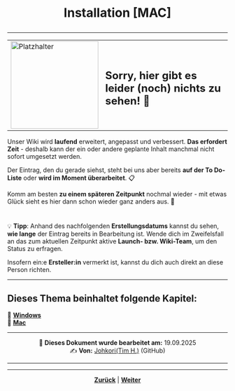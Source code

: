 # <p align="center">Installation [MAC]</p>

---

<div align="center">
  <table>
    <tr>
      <td>
        <img src="https://github.com/user-attachments/assets/69b70f12-916c-4167-8920-c6055f5903d5" alt="Platzhalter" width="200">
      </td>
      <td>
        <h2>Sorry, hier gibt es leider (noch) nichts zu sehen! 👀</h2>
      </td>
    </tr>
  </table>
</div>

Unser Wiki wird **laufend** erweitert, angepasst und verbessert. **Das erfordert Zeit** - deshalb kann der ein oder andere geplante Inhalt manchmal nicht sofort umgesetzt werden.

Der Eintrag, den du gerade siehst, steht bei uns aber bereits **auf der To Do-Liste** oder **wird im Moment überarbeitet**. 📋

Komm am besten **zu einem späteren Zeitpunkt** nochmal wieder - mit etwas Glück sieht es hier dann schon wieder ganz anders aus. 🚀

#

💡 **Tipp**: Anhand des nachfolgenden **Erstellungsdatums** kannst du sehen, **wie lange** der Eintrag bereits in Bearbeitung ist. Wende dich im Zweifelsfall an das zum aktuellen Zeitpunkt aktive **Launch- bzw. Wiki-Team**, um den Status zu erfragen.

Insofern ein:e **Ersteller:in** vermerkt ist, kannst du dich auch direkt an diese Person richten.

---

**Dieses Thema beinhaltet folgende Kapitel:**
---

🔹 [**Windows**](/docs/04-tools/05-launchpad/01-ueberblick/01-windows/README.md) </br>
🔹 [**Mac**](/docs/04-tools/05-launchpad/01-ueberblick/02-mac/README.md) </br>

---
<p align="center">
📅 <strong>Dieses Dokument wurde bearbeitet am:</strong> 19.09.2025
<br>
✍️ <strong>Von:</strong> <a href="https://github.com/johkori">Johkori(Tim H.)</a> (GitHub)
</p>

---
---

<p align="center"><a href="/docs/04-tools/05-launchpad/01-ueberblick/01-windows/README.md"><strong>Zurück</strong></a> | <a href="/docs/04-tools/05-launchpad/02-features/README.md"><strong>Weiter</strong></a></p>